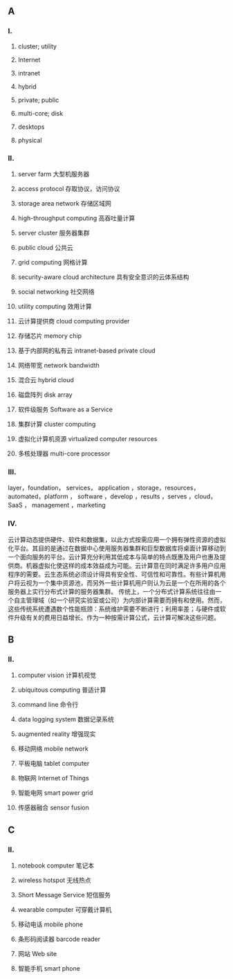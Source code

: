 ## A

### I.



1. cluster; utility 

2. Internet 

3. intranet 

4. hybrid 

5. private; public 

6. multi-core; disk

7. desktops 

8. physical 



 

### II.



1. server farm  大型机服务器 

2. access protocol  存取协议，访问协议 

3. storage area network  存储区域网

4. high-throughput computing  高吞吐量计算 

5. server cluster  服务器集群 

6. public cloud  公共云 

7. grid computing  网格计算 

8. security-aware cloud architecture  具有安全意识的云体系结构 

9. social networking  社交网络 

10. utility computing  效用计算  

11. 云计算提供商  cloud computing provider  

12. 存储芯片  memory chip 

13. 基于内部网的私有云  intranet-based private cloud 

14. 网络带宽  network bandwidth 

15. 混合云  hybrid cloud 

16. 磁盘阵列  disk array 

17. 软件级服务  Software as a Service 

18. 集群计算  cluster computing 

19. 虚拟化计算机资源  virtualized computer resources 

20. 多核处理器  multi-core processor  



### III.

layer，foundation，  services，  application ，storage，resources，  automated，platform ， software ，develop ，results ，serves ，cloud， SaaS ， management ，marketing

### IV. 

云计算动态提供硬件、软件和数据集，以此方式按需应用一个拥有弹性资源的虚拟化平台。其目的是通过在数据中心使用服务器集群和巨型数据库将桌面计算移动到一个面向服务的平台。云计算充分利用其低成本与简单的特点既惠及用户也惠及提供商。机器虚拟化使这样的成本效益成为可能。云计算意在同时满足许多用户应用程序的需要。云生态系统必须设计得具有安全性、可信性和可靠性。有些计算机用户将云视为一个集中资源池，而另外一些计算机用户则认为云是一个在所用的各个服务器上实行分布式计算的服务器集群。 传统上，一个分布式计算系统往往由一个自主管理域（如一个研究实验室或公司）为内部计算需要而拥有和使用。然而，这些传统系统遭遇数个性能瓶颈：系统维护需要不断进行；利用率差；与硬件或软件升级有关的费用日益增长。作为一种按需计算公式，云计算可解决这些问题。

## B

### II. 



1. computer vision  计算机视觉 

2. ubiquitous computing  普适计算 

3. command line  命令行 

4. data logging system  数据记录系统 

5. augmented reality  增强现实 

6. 移动网络  mobile network

7. 平板电脑  tablet computer  

8. 物联网  Internet of Things 

9. 智能电网  smart power grid 

10. 传感器融合  sensor fusion 



## C

### II. 



1. notebook computer  笔记本 

2. wireless hotspot  无线热点 

3. Short Message Service  短信服务

4. wearable computer  可穿戴计算机 

5. 移动电话  mobile phone 

6. 条形码阅读器  barcode reader 

7. 网站  Web site 

8. 智能手机  smart phone  